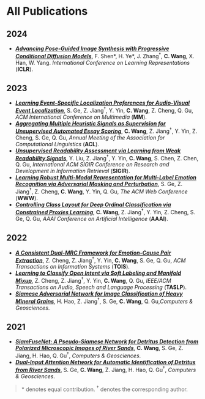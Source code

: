 # All Publications

## 2024

- [***Advancing Pose-Guided Image Synthesis with Progressive Conditional Diffusion Models***](https://doi.org/10.48550/arXiv.2310.06313), F. Shen\*, H. Ye\*, J. Zhang<sup>†</sup>, **C. Wang**, X. Han, W. Yang. *International Conference on Learning Representations* (**ICLR**).

## 2023

- [***Learning Event-Specific Localization Preferences for Audio-Visual Event Localization***](https://doi.org/10.1145/3581783.3612506), S. Ge, Z. Jiang<sup>†</sup>, Y. Yin, **C. Wang**, Z. Cheng, Q. Gu, *ACM International Conference on Multimedia* (**MM**).
- [***Aggregating Multiple Heuristic Signals as Supervision for Unsupervised Automated Essay Scoring***](https://aclanthology.org/2023.acl-long.782/), **C. Wang**, Z. Jiang<sup>†</sup>, Y. Yin, Z. Cheng, S. Ge, Q. Gu, *Annual Meeting of the Association for Computational Linguistics* (**ACL**).
- [***Unsupervised Readability Assessment via Learning from Weak Readability Signals***](https://dl.acm.org/doi/10.1145/3539618.3591695), Y. Liu, Z. Jiang<sup>†</sup>, Y. Yin, **C. Wang**, S. Chen, Z. Chen, Q. Gu, *International ACM SIGIR Conference on Research and Development in Information Retrieval* (**SIGIR**).
- [***Learning Robust Multi-Modal Representation for Multi-Label Emotion Recognition via Adversarial Masking and Perturbation***](https://doi.org/10.1145/3543507.3583258), S. Ge, Z. Jiang<sup>†</sup>, Z. Cheng, **C. Wang**, Y. Yin, Q. Gu, *The ACM Web Conference* (**WWW**).
- [***Controlling Class Layout for Deep Ordinal Classification via Constrained Proxies Learning***](https://doi.org/10.1609/aaai.v37i2.25345), **C. Wang**, Z. Jiang<sup>†</sup>, Y. Yin, Z. Cheng, S. Ge, Q. Gu, *AAAI Conference on Artificial Intelligence* (**AAAI**).

## 2022

- [***A Consistent Dual-MRC Framework for Emotion-Cause Pair Extraction***](https://doi.org/10.1145/3558548), Z. Cheng, Z. Jiang<sup>†</sup>, Y. Yin, **C. Wang**, S. Ge, Q. Gu, *ACM Transactions on Information Systems* (**TOIS**).
- [***Learning to Classify Open Intent via Soft Labeling and Manifold Mixup***](https://doi.org/10.1109/TASLP.2022.3145308), Z. Cheng, Z. Jiang<sup>†</sup>, Y. Yin, **C. Wang**, Q. Gu, *IEEE/ACM Transactions on Audio, Speech and Language Processing* (**TASLP**).
- [***Siamese Adversarial Network for Image Classification of Heavy Mineral Grains***](https://doi.org/10.1016/j.cageo.2021.105016), H. Hao, Z. Jiang<sup>†</sup>, S. Ge, **C. Wang**, Q. Gu,*Computers & Geosciences*.

## 2021

- [***SiamFuseNet: A Pseudo-Siamese Network for Detritus Detection from Polarized Microscopic Images of River Sands***](https://doi.org/10.1016/j.cageo.2021.104912), **C. Wang**, S. Ge, Z. Jiang, H. Hao, Q. Gu<sup>†</sup>, *Computers & Geosciences*.
- [***Dual-Input Attention Network for Automatic Identification of Detritus from River Sands***](https://doi.org/10.1016/j.cageo.2021.104735), S. Ge, **C. Wang**, Z. Jiang, H. Hao, Q. Gu<sup>†</sup>, *Computers & Geosciences*.

> \* denotes equal contribution. <sup>†</sup> denotes the corresponding author. 